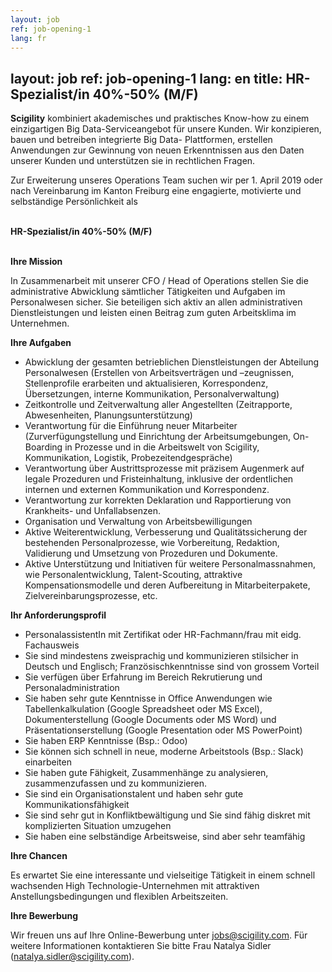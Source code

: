 ```yaml
---
layout: job
ref: job-opening-1
lang: fr
---
```

layout: job
ref: job-opening-1
lang: en
title: HR-Spezialist/in 40%-50% (M/F)
---

<b>Scigility</b> kombiniert akademisches und praktisches Know-how zu einem einzigartigen Big Data-Serviceangebot für unsere Kunden. Wir konzipieren, bauen und betreiben integrierte Big Data- Plattformen, erstellen Anwendungen zur Gewinnung von neuen Erkenntnissen aus den Daten unserer Kunden und unterstützen sie in rechtlichen Fragen. 

Zur Erweiterung unseres Operations Team suchen wir per 1. April 2019 oder nach Vereinbarung im Kanton Freiburg eine engagierte, motivierte und selbständige Persönlichkeit als

<br><b>HR-Spezialist/in 40%-50% (M/F)</b>

<br><b>Ihre Mission</b>

In Zusammenarbeit mit unserer CFO / Head of Operations stellen Sie die administrative Abwicklung sämtlicher Tätigkeiten und Aufgaben im Personalwesen sicher. Sie beteiligen sich aktiv an allen administrativen Dienstleistungen und leisten einen Beitrag zum guten Arbeitsklima im Unternehmen.

<b>Ihre Aufgaben</b>

* Abwicklung der gesamten betrieblichen Dienstleistungen der Abteilung Personalwesen (Erstellen von Arbeitsverträgen und –zeugnissen, Stellenprofile erarbeiten und aktualisieren, Korrespondenz, Übersetzungen, interne Kommunikation, Personalverwaltung)
* Zeitkontrolle und Zeitverwaltung aller Angestellten (Zeitrapporte, Abwesenheiten, Planungsunterstützung)
* Verantwortung für die Einführung neuer Mitarbeiter (Zurverfügungstellung und Einrichtung der Arbeitsumgebungen, On-Boarding in Prozesse und in die Arbeitswelt von Scigility, Kommunikation, Logistik, Probezeitendgespräche)
* Verantwortung über Austrittsprozesse mit präzisem Augenmerk auf legale Prozeduren und Fristeinhaltung, inklusive der ordentlichen internen und externen Kommunikation und Korrespondenz.
* Verantwortung zur korrekten Deklaration und Rapportierung von Krankheits- und Unfallabsenzen.
* Organisation und Verwaltung von Arbeitsbewilligungen
* Aktive Weiterentwicklung, Verbesserung und Qualitätssicherung der bestehenden Personalprozesse, wie  Vorbereitung, Redaktion, Validierung und Umsetzung von Prozeduren und Dokumente.
* Aktive Unterstützung und Initiativen für weitere Personalmassnahmen, wie Personalentwicklung, Talent-Scouting, attraktive Kompensationsmodelle und deren Aufbereitung in Mitarbeiterpakete, Zielvereinbarungsprozesse, etc.



<b>Ihr Anforderungsprofil</b>

* PersonalassistentIn mit Zertifikat oder HR-Fachmann/frau mit eidg. Fachausweis
* Sie sind mindestens zweisprachig und kommunizieren stilsicher in Deutsch und Englisch; Französischkenntnisse sind von grossem Vorteil
* Sie verfügen über Erfahrung im Bereich Rekrutierung und Personaladministration
* Sie haben sehr gute Kenntnisse in Office Anwendungen wie Tabellenkalkulation (Google Spreadsheet oder MS Excel), Dokumenterstellung (Google Documents oder MS Word) und Präsentationserstellung (Google Presentation oder MS PowerPoint)
* Sie haben ERP Kenntnisse (Bsp.: Odoo)
* Sie können sich schnell in neue, moderne Arbeitstools (Bsp.: Slack) einarbeiten
* Sie haben gute Fähigkeit, Zusammenhänge zu analysieren, zusammenzufassen und zu kommunizieren.
* Sie sind ein Organisationstalent und haben sehr gute Kommunikationsfähigkeit
* Sie sind sehr gut in Konfliktbewältigung und Sie sind fähig diskret mit komplizierten Situation umzugehen
* Sie haben eine selbständige Arbeitsweise, sind aber sehr teamfähig

<b>Ihre Chancen</b>

Es erwartet Sie eine interessante und vielseitige Tätigkeit in einem schnell wachsenden High Technologie-Unternehmen mit attraktiven Anstellungsbedingungen und flexiblen Arbeitszeiten.

<b>Ihre Bewerbung</b>

Wir freuen uns auf Ihre Online-Bewerbung unter jobs@scigility.com. Für weitere Informationen kontaktieren Sie bitte Frau Natalya Sidler (natalya.sidler@scigility.com).
